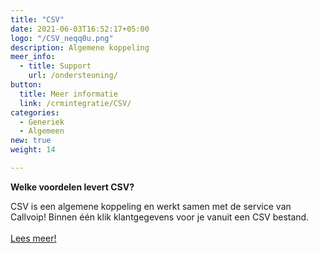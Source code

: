 ```yaml
---
title: "CSV"
date: 2021-06-03T16:52:17+05:00
logo: "/CSV_neqq0u.png"
description: Algemene koppeling
meer_info:
  - title: Support
    url: /ondersteuning/
button:
  title: Meer informatie
  link: /crmintegratie/CSV/
categories:
  - Generiek
  - Algemeen
new: true
weight: 14

---
```


**Welke voordelen levert CSV?**

CSV is een algemene koppeling en werkt samen met de service van Callvoip! Binnen één klik klantgegevens voor je vanuit een CSV bestand.<br><br><a href="/crmintegratie/sql/" class="button">Lees meer!</a>
